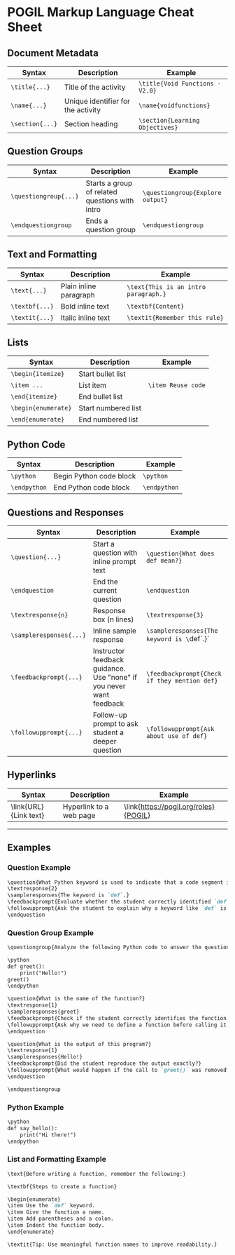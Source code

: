 # POGIL Markup Language Cheat Sheet 
## Document Metadata
| Syntax             | Description                          | Example                          |
|--------------------|--------------------------------------|----------------------------------|
| `\title{...}`      | Title of the activity                 | `\title{Void Functions - V2.0}` |
| `\name{...}`       | Unique identifier for the activity    | `\name{voidfunctions}`          |
| `\section{...}`    | Section heading                       | `\section{Learning Objectives}` |

## Question Groups
| Syntax                 | Description                                     | Example                            |
|------------------------|-------------------------------------------------|------------------------------------|
| `\questiongroup{...}`  | Starts a group of related questions with intro  | `\questiongroup{Explore output}`  |
| `\endquestiongroup`    | Ends a question group                           | `\endquestiongroup`               |

## Text and Formatting
| Syntax           | Description              | Example                                |
|------------------|--------------------------|----------------------------------------|
| `\text{...}`     | Plain inline paragraph   | `\text{This is an intro paragraph.}`   |
| `\textbf{...}`   | Bold inline text         | `\textbf{Content}`                     |
| `\textit{...}`   | Italic inline text       | `\textit{Remember this rule}`          |

## Lists
| Syntax               | Description              | Example                                |
|----------------------|--------------------------|----------------------------------------|
| `\begin{itemize}`    | Start bullet list        |                                        |
| `\item ...`          | List item                | `\item Reuse code`                     |
| `\end{itemize}`      | End bullet list          |                                        |
| `\begin{enumerate}`  | Start numbered list      |                                        |
| `\end{enumerate}`    | End numbered list        |                                        |

## Python Code
| Syntax        | Description                  | Example                                |
|---------------|------------------------------|----------------------------------------|
| `\python`     | Begin Python code block      | `\python`                              |
| `\endpython`  | End Python code block        | `\endpython`                           |

## Questions and Responses
| Syntax                      | Description                                                  | Example                                       |
|-----------------------------|--------------------------------------------------------------|-----------------------------------------------|
| `\question{...}`            | Start a question with inline prompt text                     | `\question{What does def mean?}`             |
| `\endquestion`              | End the current question                                     | `\endquestion`                                |
| `\textresponse{n}`          | Response box (n lines)                                       | `\textresponse{3}`                            |
| `\sampleresponses{...}`     | Inline sample response                                       | `\sampleresponses{The keyword is \`def\`.}`   |
| `\feedbackprompt{...}`      | Instructor feedback guidance.  Use "none" if you never want feedback | `\feedbackprompt{Check if they mention def}`  |
| `\followupprompt{...}`      | Follow-up prompt to ask student a deeper question            | `\followupprompt{Ask about use of def}`       |

## Hyperlinks
| Syntax                | Description             | Example                                                                            |
| --------------------- | ----------------------- | ---------------------------------------------------------------------------------- |
| \link{URL}{Link text} | Hyperlink to a web page | \link{https://pogil.org/roles}{POGIL} |

---

## Examples

### Question Example

```markdown
\question{What Python keyword is used to indicate that a code segment is a function definition?}
\textresponse{2}
\sampleresponses{The keyword is `def`.}
\feedbackprompt{Evaluate whether the student correctly identified `def` as the Python keyword to define functions.}
\followupprompt{Ask the student to explain why a keyword like `def` is needed when defining functions.}
\endquestion
```

### Question Group Example

```markdown
\questiongroup{Analyze the following Python code to answer the questions.}

\python
def greet():
    print("Hello!")
greet()
\endpython

\question{What is the name of the function?}
\textresponse{1}
\sampleresponses{greet}
\feedbackprompt{Check if the student correctly identifies the function name.}
\followupprompt{Ask why we need to define a function before calling it.}
\endquestion

\question{What is the output of this program?}
\textresponse{1}
\sampleresponses{Hello!}
\feedbackprompt{Did the student reproduce the output exactly?}
\followupprompt{What would happen if the call to `greet()` was removed?}
\endquestion

\endquestiongroup
```

### Python Example

```markdown
\python
def say_hello():
    print("Hi there!")
\endpython
```

### List and Formatting Example

```markdown
\text{Before writing a function, remember the following:}

\textbf{Steps to create a function}

\begin{enumerate}
\item Use the `def` keyword.
\item Give the function a name.
\item Add parentheses and a colon.
\item Indent the function body.
\end{enumerate}

\textit{Tip: Use meaningful function names to improve readability.}
```
